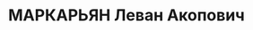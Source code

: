 ---
title: МАРКАРЬЯН Леван Акопович
description: "Род. в 1901, армянин, член ВКП(б) с 1920. \n  Звание: 13.01.1936 - ст.\
  \ лейтенант ГБ (ЗСФСР). \n  Награды: 20.12.1933 - знак «Почетный работник ВЧК—ОГПУ\
  \ (XV)», 22.07.1937 - орден «Знак почета». \n  нач. Ленинаканского ГО УГБ НКВД Армянской\
  \ ССР, уволен 15.11.1937. \n  Осужден 27.01.1938 ВК ВС СССР, ВМН. Расстрелян 03.02.1938."
---